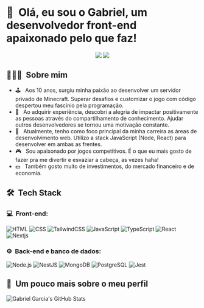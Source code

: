 <h1>👋 &nbsp;Olá, eu sou o Gabriel, um desenvolvedor front-end apaixonado pelo que faz!</h1>
<p align="center">
<a href="https://www.linkedin.com/in/gabrielgarciagrazeffi/"><img src="https://img.shields.io/badge/-Gabriel%20Garcia%20Grazeffi-0077B5?style=flat-square&logo=Linkedin&logoColor=white"/></a>
<a href="mailto:gabrielgrazeffi12@gmail.com"><img src="https://img.shields.io/badge/-gabrielgrazeffi12@gmail.com-D14836?style=flat-square&logo=Gmail&logoColor=white"/></a>

</p>

<h2> 👨🏻‍💻 &nbsp;Sobre mim </h2>

- 🕹️ &nbsp; Aos 10 anos, surgiu minha paixão ao desenvolver um servidor privado de Minecraft. Superar desafios e customizar o jogo com código despertou meu fascínio pela programação.
- 💚 &nbsp; Ao adquirir experiência, descobri a alegria de impactar positivamente as pessoas através do compartilhamento de conhecimento. Ajudar outros desenvolvedores se tornou uma motivação constante.
- 🚀 &nbsp; Atualmente, tenho como foco principal da minha carreira as áreas de desenvolvimento web. Utilizo a stack JavaScript (Node, React) para desenvolver em ambas as frentes.
- 🎮 &nbsp; Sou apaixonado por jogos competitivos. É o que eu mais gosto de fazer pra me divertir e esvaziar a cabeça, as vezes haha!
- 💵 &nbsp; Também gosto muito de investimentos, do mercado financeiro e de economia.

<h2> 🛠 &nbsp;Tech Stack</h2>
<h3>💻 &nbsp;Front-end:</h3>

![HTML](https://img.shields.io/badge/HTML5-E34F26.svg?style=for-the-badge&logo=HTML5&logoColor=white)
![CSS](https://img.shields.io/badge/CSS3-1572B6.svg?style=for-the-badge&logo=CSS3&logoColor=white)
![TailwindCSS](https://img.shields.io/badge/Tailwind%20CSS-06B6D4.svg?style=for-the-badge&logo=Tailwind-CSS&logoColor=white)
![JavaScript](https://img.shields.io/badge/JavaScript-F7DF1E.svg?style=for-the-badge&logo=JavaScript&logoColor=black)
![TypeScript](https://img.shields.io/badge/TypeScript-3178C6.svg?style=for-the-badge&logo=TypeScript&logoColor=white)
![React](https://img.shields.io/badge/React-61DAFB.svg?style=for-the-badge&logo=React&logoColor=black)
![Nextjs](https://img.shields.io/badge/next.js-000000?style=for-the-badge&logo=nextdotjs&logoColor=white)

<h3>⚙️ &nbsp;Back-end e banco de dados:</h3>

![Node.js](https://img.shields.io/badge/Node.js-339933.svg?style=for-the-badge&logo=nodedotjs&logoColor=white)
![NestJS](https://img.shields.io/badge/NestJS-E0234E.svg?style=for-the-badge&logo=NestJS&logoColor=white)
![MongoDB](https://img.shields.io/badge/MongoDB-47A248.svg?style=for-the-badge&logo=MongoDB&logoColor=white)
![PostgreSQL](https://img.shields.io/badge/PostgreSQL-4169E1.svg?style=for-the-badge&logo=PostgreSQL&logoColor=white)
![Jest](https://img.shields.io/badge/Jest-C21325.svg?style=for-the-badge&logo=Jest&logoColor=white)

<h2>🚀 &nbsp;Um pouco mais sobre o meu perfil</h2>

![Gabriel Garcia's GitHub Stats](https://github-readme-stats.vercel.app/api?username=gabrielgxrcia&show_icons=true&theme=dracula)
